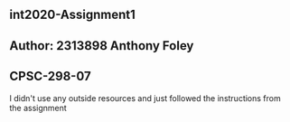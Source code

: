## int2020-Assignment1

## Author: 2313898  Anthony Foley

## CPSC-298-07

 I didn't use any outside resources and just followed the instructions from the assignment
